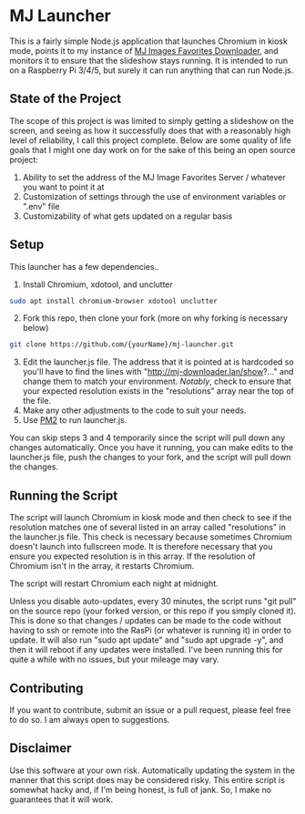 # MJ Launcher
This is a fairly simple Node.js application that launches Chromium in kiosk mode, points it to my instance of [MJ Images Favorites Downloader](https://github.com/andrewmcdan/MJ-image-favorites-downloader), and monitors it to ensure that the slideshow stays running. It is intended to run on a Raspberry Pi 3/4/5, but surely it can run anything that can run Node.js.

## State of the Project
The scope of this project is was limited to simply getting a slideshow on the screen, and seeing as how it successfully does that with a reasonably high level of reliability, I call this project complete. Below are some quality of life goals that I might one day work on for the sake of this being an open source project:
1. Ability to set the address of the MJ Image Favorites Server / whatever you want to point it at
2. Customization of settings through the use of environment variables or ".env" file
3. Customizability of what gets updated on a regular basis

## Setup
This launcher has a few dependencies..
1. Install Chromium, xdotool, and unclutter
```bash
sudo apt install chromium-browser xdotool unclutter
```
2. Fork this repo, then clone your fork (more on why forking is necessary below)
```bash
git clone https://github.com/{yourName}/mj-launcher.git
```
3. Edit the launcher.js file. The address that it is pointed at is hardcoded so you'll have to find the lines with "http://mj-downloader.lan/show?..." and change them to match your environment. *Notably*, check to ensure that your expected resolution exists in the "resolutions" array near the top of the file.
4. Make any other adjustments to the code to suit your needs.
5. Use [PM2](https://pm2.keymetrics.io/docs/usage/quick-start/) to run launcher.js. 

You can skip steps 3 and 4 temporarily since the script will pull down any changes automatically. Once you have it running, you can make edits to the launcher.js file, push the changes to your fork, and the script will pull down the changes.

## Running the Script
The script will launch Chromium in kiosk mode and then check to see if the resolution matches one of several listed in an array called "resolutions" in the launcher.js file. This check is necessary because sometimes Chromium doesn't launch into fullscreen mode. It is therefore necessary that you ensure you expected resolution is in this array. If the resolution of Chromium isn't in the array, it restarts Chromium.

The script will restart Chromium each night at midnight.

Unless you disable auto-updates, every 30 minutes, the script runs "git pull" on the source repo (your forked version, or this repo if you simply cloned it). This is done so that changes / updates can be made to the code without having to ssh or remote into the RasPi (or whatever is running it) in order to update. It will also run "sudo apt update" and "sudo apt upgrade -y", and then it will reboot if any updates were installed. I've been running this for quite a while with no issues, but your mileage may vary.

## Contributing
If you want to contribute, submit an issue or a pull request, please feel free to do so. I am always open to suggestions.

## Disclaimer
Use this software at your own risk. Automatically updating the system in the manner that this script does may be considered risky. This entire script is somewhat hacky and, if I'm being honest, is full of jank. So, I make no guarantees that it will work. 